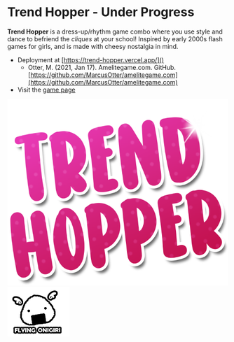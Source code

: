 # Trend Hopper - Under Progress

**Trend Hopper** is a dress-up/rhythm game combo where you use style and dance to befriend the _cliques_ at your school! Inspired by early 2000s flash games for girls, and is made with cheesy nostalgia in mind.

- Deployment at [https://trend-hopper.vercel.app/]()
  - Otter, M. (2021, Jan 17). Amelitegame.com. GitHub. [https://github.com/MarcusOtter/amelitegame.com](https://github.com/MarcusOtter/amelitegame.com)
- Visit the [game page](https://elliag.itch.io/trend-hopper)

![](public/img/thLogo.png)
![](public/img/companyLogo.png)


